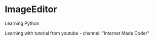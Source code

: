# ImageEditor
Learning Python

Learning with tutorial from youtube - channel: "Internet Made Coder"
